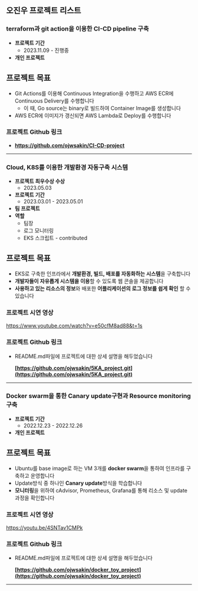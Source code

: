 ##  오진우 프로젝트 리스트
### terraform과 git action을 이용한 CI-CD pipeline 구축

- **프로젝트 기간**
    - 2023.11.09 - 진행중
- **개인 프로젝트**
## 프로젝트 목표
- Git Actions를 이용해 Continuous Integration을 수행하고 AWS ECR에 Continuous Delivery를 수행합니다
    - 이 때, Go source는 binary로 빌드하여 Container Image를 생성합니다
- AWS ECR에 이미지가 갱신되면 AWS Lambda로 Deploy를 수행합니다

### **프로젝트 Github 링크**
- **https://github.com/ojwsakin/CI-CD-project**

---

### Cloud, K8S를 이용한 개발환경 자동구축 시스템

- **프로젝트 최우수상 수상**
    - 2023.05.03
- **프로젝트 기간**
    - 2023.03.01 - 2023.05.01
- **팀 프로젝트**
- **역할**
    - 팀장
    - 로그 모니터링
    - EKS 스크립트 - contributed
## 프로젝트 목표

- EKS로 구축한 인프라에서 **개발환경, 빌드, 배포를 자동화하는 시스템**을 구축합니다
- **개발자들이 자유롭게 시스템을 이용**할 수 있도록 웹 콘솔을 제공합니다
- **사용하고 있는 리소스의 정보**와 배포한 **어플리케이션의 로그 정보를 쉽게 확인** 할 수있습니다

### **프로젝트 시연 영상**
   https://www.youtube.com/watch?v=e50cfM8ad88&t=1s

### **프로젝트 Github 링크**
- README.md파일에 프로젝트에 대한 상세 설명을 해두었습니다

  **[https://github.com/ojwsakin/5KA_project.git](https://github.com/ojwsakin/5KA_project.git)**
    

---

### Docker swarm을 통한 Canary update구현과 Resource monitoring 구축

- **프로젝트 기간**
    - 2022.12.23 - 2022.12.26
- **개인 프로젝트**
## 프로젝트 목표

- Ubuntu를 base image로 하는 VM 3개를 **docker swarm**을 통하여 인프라를 구축하고 운영합니다
- Update방식 중 하나인 **Canary update**방식을 학습합니다
- **모니터링**을 위하여 cAdvisor, Prometheus, Grafana를 통해 리소스 및 update과정을 확인합니다

### **프로젝트 시연 영상**
    
   https://youtu.be/4SNTav1CMPk
    
### **프로젝트 Github 링크**
- README.md파일에 프로젝트에 대한 상세 설명을 해두었습니다
    
    **[https://github.com/ojwsakin/docker_toy_project](https://github.com/ojwsakin/docker_toy_project)**
    

---
